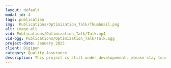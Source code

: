 ```yaml
---
layout: default
modal-id: 4
tags: publication
img:  Publications/Optimization_Talk/Thumbnail.png
alt: image-alt
vid: Publications/Optimization_Talk/Talk.mp4
vid-ogg: Publications/Optimization_Talk/Talk.ogg
project-date: January 2025
client: Digipen
category: Quality Assurance
description: This project is still under developement, please stay tuned for more updates!
---
```

